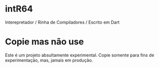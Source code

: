 # intR64
Interepretador / Rinha de Compiladores / Escrito em Dart

# Copie mas não use
Este é um projeto absultamente experimental. Copie somente para fins de experimentação, mas, jamais em produção.


